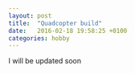 ```yaml
---
layout: post
title:  "Quadcopter build"
date:   2016-02-18 19:58:25 +0100
categories: hobby
---
```

I will be updated soon


